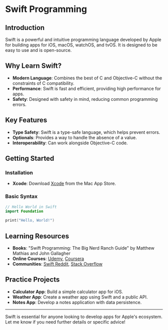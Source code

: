 # Swift Programming

## Introduction
Swift is a powerful and intuitive programming language developed by Apple for building apps for iOS, macOS, watchOS, and tvOS. It is designed to be easy to use and is open-source.

## Why Learn Swift?
- **Modern Language**: Combines the best of C and Objective-C without the constraints of C compatibility.
- **Performance**: Swift is fast and efficient, providing high performance for apps.
- **Safety**: Designed with safety in mind, reducing common programming errors.

## Key Features
- **Type Safety**: Swift is a type-safe language, which helps prevent errors.
- **Optionals**: Provides a way to handle the absence of a value.
- **Interoperability**: Can work alongside Objective-C code.

## Getting Started
### Installation
- **Xcode**: Download [Xcode](https://developer.apple.com/xcode/) from the Mac App Store.

### Basic Syntax
```swift
// Hello World in Swift
import Foundation

print("Hello, World!")
```

## Learning Resources
- **Books**: "Swift Programming: The Big Nerd Ranch Guide" by Matthew Mathias and John Gallagher
- **Online Courses**: [Udemy](https://www.udemy.com/course/ios-13-app-development-bootcamp/), [Coursera](https://www.coursera.org/learn/swift-programming)
- **Communities**: [Swift Reddit](https://www.reddit.com/r/swift/), [Stack Overflow](https://stackoverflow.com/questions/tagged/swift)

## Practice Projects
- **Calculator App**: Build a simple calculator app for iOS.
- **Weather App**: Create a weather app using Swift and a public API.
- **Notes App**: Develop a notes application with data persistence.

---

Swift is essential for anyone looking to develop apps for Apple's ecosystem. Let me know if you need further details or specific advice! 